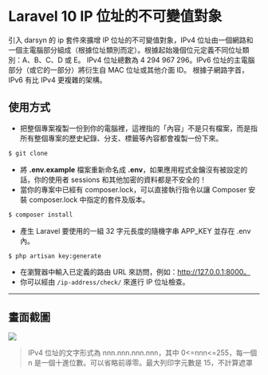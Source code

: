 # Laravel 10 IP 位址的不可變值對象

引入 darsyn 的 ip 套件來擴增 IP 位址的不可變值對象，IPv4 位址由一個網路和一個主電腦部分組成（根據位址類別而定）。根據起始幾個位元定義不同位址類別：A、B、C、D 或 E。 IPv4 位址總數為 4 294 967 296。IPv6 位址的主電腦部分（或它的一部分）將衍生自 MAC 位址或其他介面 ID。
根據子網路字首，IPv6 有比 IPv4 更複雜的架構。

## 使用方式
- 把整個專案複製一份到你的電腦裡，這裡指的「內容」不是只有檔案，而是指所有整個專案的歷史紀錄、分支、標籤等內容都會複製一份下來。
```sh
$ git clone
```
- 將 __.env.example__ 檔案重新命名成 __.env__，如果應用程式金鑰沒有被設定的話，你的使用者 sessions 和其他加密的資料都是不安全的！
- 當你的專案中已經有 composer.lock，可以直接執行指令以讓 Composer 安裝 composer.lock 中指定的套件及版本。
```sh
$ composer install
```
- 產生 Laravel 要使用的一組 32 字元長度的隨機字串 APP_KEY 並存在 .env 內。
```sh
$ php artisan key:generate
```
- 在瀏覽器中輸入已定義的路由 URL 來訪問，例如：http://127.0.0.1:8000。
- 你可以經由 `/ip-address/check/` 來進行 IP 位址檢查。

----

## 畫面截圖
![](https://i.imgur.com/31LxNB6.png)
> IPv4 位址的文字形式為 nnn.nnn.nnn.nnn，其中 0<=nnn<=255，每一個 n 是一個十進位數。可以省略前導零。最大列印字元數是 15，不計算遮罩
